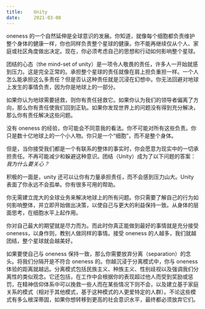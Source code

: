 ```yaml
---
title:    Unity
date:     2021-03-08
---
```


oneness 的一个自然延伸是全球意识的发展。你知道，就像每个细胞都负责维护整个身体的健康一样，你也同样负责整个星球的健康。你不能再继续仅从个人、家庭或社区角度做出决定。现在，你必须考虑自己的思想和行动如何影响整个星球。

团结的心态（the mind-set of unity）是一项令人敬畏的责任，许多人一开始就感到压力。这是完全正常的。承担整个星球的责任就像在肩上担负重担一样。一个人怎么能承担这么多责任？但是否认这种责任就是沉浸在幻想中。你无法回避对地球上发生的事情负责，因为你是地球上的一部分。

如果你认为地球需要拯救，则你有责任拯救它。如果你认为我们的领导者偏离了方向，那么你有责任使我们回到正轨。如果你发现世界上的问题没有得到充分解决，那么你有责任解决这些问题。

没有 oneness 的经验，你可能会不同意我的看法。你不可能对所有这些负责。你只是数十亿地球上的一个小人物。你只是一个“细胞”，而不是整个身体。

但是，当你接受我们都是一个有联系的整体的事实时，你会愿意为现实中的一切承担责任。不再可能减少和躲避这种意识。团结（Unity）成为了以下问题的答案：*我为什么要关心？*

积极的一面是，unity 还可以让你有力量承担责任，而不会感到压力山大。Unity 表面了你永远不会孤单。你有很多可用的帮助。

你无需建立庞大的全球业务来解决地球上的所有问题。你只需要了解自己的行为如何影响整体，并立即开始做出决策，以使自己与更大的利益保持一致。从身体的层面思考，在细胞水平上起作用。

你对自己最大的期望就是尽力而为。而此时你真正能做到最好的事情就是充分接受 oneness，以身作则，教别人做同样的事情。接受 oneness 的人越多，我们就越团结，整个星球就会越美好。

如果要使自己与 oneness 保持一致，那么你需要放弃分离（separation）的念头。将我们分隔开是不符合 oneness 的。你越沉浸于分离模式中，你与 oneness 体验的距离就越远。分离模式包括民族主义、种族主义、性别歧视以及强调我们分离性的类似观念。它还包括，在工作中会根据你的表现超过他人而受到奖励或惩罚，在精神信仰体系中可以挽救一些人而在某些情况下则不会，以及建立基于家庭关系的模式（相对于其他模式，基于这种模式的人更爱特定的人群）。不论这些模式有多么根深蒂固，如果你想转移到更高的社会意识水平，最终都必须放弃它们。

